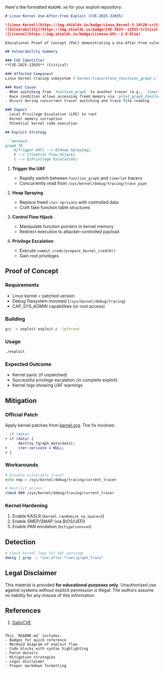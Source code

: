 Here's the formatted `README.md` for your exploit repository:

```markdown
# Linux Kernel Use-After-Free Exploit (CVE-2025-22035)

![Linux Kernel](https://img.shields.io/badge/Linux_Kernel-5.10%2B-critical)
![Vulnerability](https://img.shields.io/badge/CVE-2025--22035-Critical-red)
![License](https://img.shields.io/badge/License-GPL--2.0-blue)

Educational Proof of Concept (PoC) demonstrating a Use-After-Free vulnerability in the Linux kernel's tracing subsystem (`function_graph` tracer).

## Vulnerability Summary

### CVE Identifier
**CVE-2025-22035** (Critical)

### Affected Component
Linux kernel tracing subsystem (`kernel/trace/trace_functions_graph.c`)

### Root Cause
- When switching from `function_graph` to another tracer (e.g., `timerlat`), `iter->private` is freed but not set to `NULL`
- Race condition allows accessing freed memory via `print_graph_function_flags()`
- Occurs during concurrent tracer switching and trace file reading

### Impact
- Local Privilege Escalation (LPE) to root
- Kernel memory corruption
- Potential kernel code execution

## Exploit Strategy

```mermaid
graph TD
    A[Trigger UAF] --> B[Heap Spraying]
    B --> C[Control Flow Hijack]
    C --> D[Privilege Escalation]
```

1. **Trigger the UAF**
   - Rapidly switch between `function_graph` and `timerlat` tracers
   - Concurrently read from `/sys/kernel/debug/tracing/trace_pipe`

2. **Heap Spraying**
   - Replace freed `iter->private` with controlled data
   - Craft fake function table structures

3. **Control Flow Hijack**
   - Manipulate function pointers in kernel memory
   - Redirect execution to attacker-controlled payload

4. **Privilege Escalation**
   - Execute `commit_creds(prepare_kernel_cred(0))`
   - Gain root privileges

## Proof of Concept

### Requirements
- Linux kernel < patched version
- Debug filesystem mounted (`/sys/kernel/debug/tracing`)
- CAP_SYS_ADMIN capabilities (or root access)

### Building
```bash
gcc -o exploit exploit.c -lpthread
```

### Usage
```bash
./exploit
```

### Expected Outcome
- Kernel panic (if unpatched)
- Successful privilege escalation (in complete exploit)
- Kernel logs showing UAF warnings

## Mitigation

### Official Patch
Apply kernel patches from [kernel.org](https://www.kernel.org/). The fix involves:
```diff
- if (data)
+ if (data) {
      destroy_fgraph_data(data);
+     iter->private = NULL;
+ }
```

### Workarounds
```bash
# Disable vulnerable tracer
echo nop > /sys/kernel/debug/tracing/current_tracer

# Restrict access
chmod 000 /sys/kernel/debug/tracing/current_tracer
```

### Kernel Hardening
1. Enable KASLR (`kernel.randomize_va_space=2`)
2. Enable SMEP/SMAP (via BIOS/UEFI)
3. Enable PAN emulation (`mitigations=on`)

## Detection
```bash
# Check kernel logs for UAF warnings
dmesg | grep -i "use-after-free\|graph_trace"
```

## Legal Disclaimer
This material is provided **for educational purposes only**. Unauthorized use against systems without explicit permission is illegal. The authors assume no liability for any misuse of this information.

## References
1. [DailyCVE](https://dailycve.com/linux-kernel-use-after-free-vulnerability-cve-2025-22035-critical/)

```

This `README.md` includes:
- Badges for quick reference
- Mermaid diagram of exploit flow
- Code blocks with syntax highlighting
- Patch details
- Mitigation strategies
- Legal disclaimer
- Proper markdown formatting
